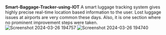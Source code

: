 **Smart-Baggage-Tracker-using-IOT**
A smart luggage tracking system gives highly precise real-time location based information to the user.
Lost luggage issues at airports are very common these days. Also, it is one section where no prominent improvement steps were taken.
![Screenshot 2024-03-26 194757](https://github.com/Bhavitha14/-Smart-Baggage-Tracker-using-IoT/assets/139752681/e9f33d89-ff32-4b21-a486-5dd6015ea7f9)
![Screenshot 2024-03-26 194740](https://github.com/Bhavitha14/-Smart-Baggage-Tracker-using-IoT/assets/139752681/ab27c934-f11d-4d41-97b2-b49018719ff3)




